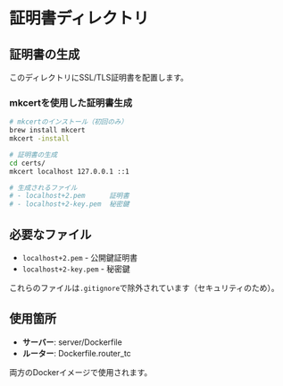 # 証明書ディレクトリ

## 証明書の生成

このディレクトリにSSL/TLS証明書を配置します。

### mkcertを使用した証明書生成

```bash
# mkcertのインストール（初回のみ）
brew install mkcert
mkcert -install

# 証明書の生成
cd certs/
mkcert localhost 127.0.0.1 ::1

# 生成されるファイル
# - localhost+2.pem      証明書
# - localhost+2-key.pem  秘密鍵
```

## 必要なファイル

- `localhost+2.pem` - 公開鍵証明書
- `localhost+2-key.pem` - 秘密鍵

これらのファイルは`.gitignore`で除外されています（セキュリティのため）。

## 使用箇所

- **サーバー**: server/Dockerfile
- **ルーター**: Dockerfile.router_tc

両方のDockerイメージで使用されます。

